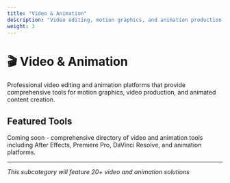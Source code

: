 ```yaml
---
title: "Video & Animation"
description: "Video editing, motion graphics, and animation production tools"
weight: 3
---
```


# 🎬 Video & Animation

Professional video editing and animation platforms that provide comprehensive tools for motion graphics, video production, and animated content creation.

## Featured Tools

Coming soon - comprehensive directory of video and animation tools including After Effects, Premiere Pro, DaVinci Resolve, and animation platforms.

---

*This subcategory will feature 20+ video and animation solutions*